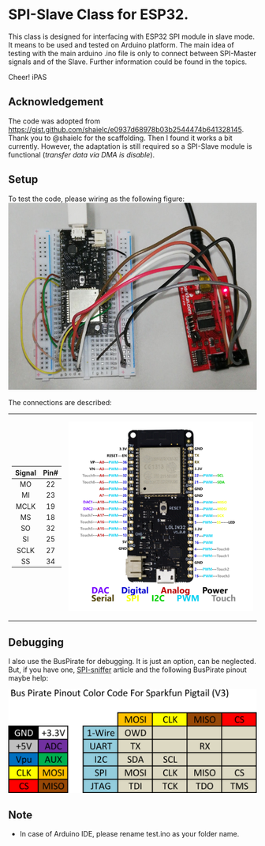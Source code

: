 # SPI-Slave Class for ESP32.

This class is designed for interfacing with ESP32 SPI module in slave mode.
It means to be used and tested on Arduino platform.
The main idea of testing with the main arduino .ino file 
    is only to connect between SPI-Master signals and of the Slave.
Further information could be found in the topics.

Cheer!
iPAS


## Acknowledgement

The code was adopted from https://gist.github.com/shaielc/e0937d68978b03b2544474b641328145.
Thank you to @shaielc for the scaffolding.
Then I found it works a bit currently.
However, the adaptation is still required so a SPI-Slave module is functional
(_transfer data via DMA is disable_).


## Setup

To test the code, please wiring as the following figure:
![wriing](figure/connection.jpg)

The connections are described:

<table> <tr><td>

| Signal | Pin# |
|:------:|:----:|
| MO     | 22   |
| MI     | 23   |
| MCLK   | 19   |
| MS     | 18   |
| SO     | 32   |
| SI     | 25   |
| SCLK   | 27   |
| SS     | 34   |

<td>

![lolin32](figure/lolin32.png)

</tr></table>


## Debugging

I also use the BusPirate for debugging.
It is just an option, can be neglected.
But, if you have one, 
    [SPI-sniffer](http://dangerousprototypes.com/docs/Bus_Pirate_binary_SPI_sniffer_utility) 
    article and the following BusPirate pinout maybe help:

![buspirate pinout](figure/buspirate.png)


## Note 

* In case of Arduino IDE, please rename test.ino as your folder name.
